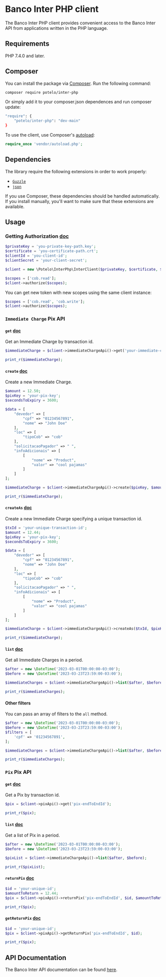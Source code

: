 # Banco Inter PHP client

The Banco Inter PHP client provides convenient access to the Banco Inter API from
applications written in the PHP language.

## Requirements

PHP 7.4.0 and later.

## Composer

You can install the package via [Composer](http://getcomposer.org/). Run the following command:

```bash
composer require potelo/inter-php
```

Or simply add it to your composer.json dependences and run composer update:

```bash
"require": {
    "potelo/inter-php": "dev-main"
}
```
To use the client, use Composer's [autoload](https://getcomposer.org/doc/01-basic-usage.md#autoloading):

```php
require_once 'vendor/autoload.php';
```
## Dependencies

The library require the following extensions in order to work properly:

-   [`Guzzle`](https://github.com/guzzle/guzzle)
-   [`json`](https://secure.php.net/manual/en/book.json.php)

If you use Composer, these dependencies should be handled automatically. If you install manually, you'll want to make sure that these extensions are available.

## Usage

### Getting Authorization [doc](https://developers.bancointer.com.br/reference/token-1)

```php
$privateKey = 'you-private-key-path.key';
$certificate = 'you-certificate-path.crt';
$clientId = 'you-client-id';
$clientSecret = 'your-client-secret';

$client = new \Potelo\InterPhp\InterClient($privateKey, $certificate, $clientId, $clientSecret);

$scopes = ['cob.read'];
$client->authorize($scopes);
```

You can get new token with new scopes using the same client instance:

```php
$scopes = ['cob.read', 'cob.write'];
$client->authorize($scopes);
```

### `Immediate Charge` Pix API

#### `get` [doc](https://developers.bancointer.com.br/reference/get_cob-txid-1)

Get an Immediate Charge by transaction id.

```php
$immediateCharge = $client->immediateChargeApi()->get('your-immediate-charge-txid');

print_r($immediateCharge);
```

#### `create` [doc](https://developers.bancointer.com.br/reference/post_cob-1)

Create a new Immediate Charge.

```php
$amount = 12.50;
$pixKey = 'your-pix-key';
$secondsToExpiry = 3600;

$data = [
    "devedor" => [
        "cpf" => "01234567891",
        "nome" => "John Doe"
    ],
    "loc" => [
        "tipoCob" => "cob"
    ],
    "solicitacaoPagador" => " ",
    "infoAdicionais" => [
        [
            "nome" => "Product",
            "valor" => "cool pajamas"
        ]
    ]
];

$immediateCharge = $client->immediateChargeApi()->create($pixKey, $amount, $secondsToExpiry, $data);

print_r($immediateCharge);
```

#### `createAs` [doc](https://developers.bancointer.com.br/reference/put_cob-txid-1)

Create a new Immediate Charge specifying a unique transaction id.

```php
$txId = 'your-unique-transaction-id';
$amount = 12.44;
$pixKey = 'your-pix-key';
$secondsToExpiry = 3600;

$data = [
    "devedor" => [
        "cpf" => "01234567891",
        "nome" => "John Doe"
    ],
    "loc" => [
        "tipoCob" => "cob"
    ],
    "solicitacaoPagador" => " ",
    "infoAdicionais" => [
        [
            "nome" => "Product",
            "valor" => "cool pajamas"
        ]
    ]
];

$immediateCharge = $client->immediateChargeApi()->createAs($txId, $pixKey, $amount, $secondsToExpiry, $data);

print_r($immediateCharge);
```

#### `list` [doc](https://developers.bancointer.com.br/reference/get_cob-1)

Get all Immediate Charges in a period.

```php
$after = new \DateTime('2023-03-01T00:00:00-03:00');
$before = new \DateTime('2023-03-23T23:59:00-03:00');

$immediateCharges = $client->immediateChargeApi()->list($after, $before);

print_r($immediateCharges);
```

#### Other filters

You can pass an array of filters to the `all` method.

```php
$after = new \DateTime('2023-03-01T00:00:00-03:00');
$before = new \DateTime('2023-03-23T23:59:00-03:00');
$filters = [
    'cpf' => '01234567891',
];

$immediateCharges = $client->immediateChargeApi()->list($after, $before, $filters);

print_r($immediateCharges);
```

### `Pix` Pix API

#### `get` [doc](https://developers.bancointer.com.br/reference/get_pix-e2eid-1)

Get a Pix by transaction id.

```php
$pix = $client->pixApi()->get('pix-endToEndId');

print_r($pix);
```

#### `list` [doc](https://developers.bancointer.com.br/reference/get_pix-1)

Get a list of Pix in a period.

```php
$after = new \DateTime('2023-03-01T00:00:00-03:00');
$before = new \DateTime('2023-03-23T23:59:00-03:00');

$pixList = $client->immediateChargeApi()->list($after, $before);

print_r($pixList);
```

#### `returnPix` [doc](https://developers.bancointer.com.br/reference/put_pix-e2eid-devolucao-id-1)

```php
$id = 'your-unique-id';
$amountToReturn = 12.44;
$pix = $client->pixApi()->returnPix('pix-endToEndId', $id, $amountToReturn);

print_r($pix);
```

#### `getReturnPix` [doc](https://developers.bancointer.com.br/reference/get_pix-e2eid-devolucao-id-1)

```php
$id = 'your-unique-id';
$pix = $client->pixApi()->getReturnPix('pix-endToEndId', $id);

print_r($pix);
```

## API Documentation

The Banco Inter API documentation can be found [here](https://developers.bancointer.com.br/).
